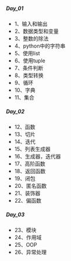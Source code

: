 ##### Day_01

- 1、输入和输出
- 2、数据类型和变量
- 3、整数的除法
- 4、python中的字符串
- 5、使用list
- 6、使用tuple
- 7、条件判断
- 8、类型转换
- 9、循环
- 10、字典
- 11、集合



##### Day_02

- 12、函数
- 13、切片
- 14、迭代
- 15、列表生成器
- 16、生成器，迭代器
- 17、高阶函数
- 18、返回函数
- 19、闭包
- 20、匿名函数
- 21、装饰器
- 22、偏函数



##### Day_03

- 23、模块
- 24、作用域
- 25、OOP
- 26、异常处理